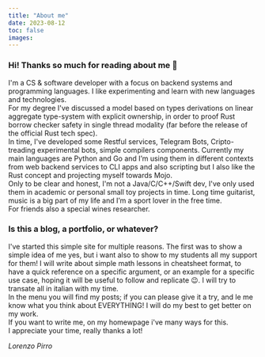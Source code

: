 ```yaml
---
title: "About me"
date: 2023-08-12
toc: false
images:
---
```


### Hi! Thanks so much for reading about me 🤩

I'm a CS & software developer with a focus on backend systems and programming languages. I like experimenting and learn with new languages and technologies.\
For my degree I've discussed a model based on types derivations on linear aggregate type-system with explicit ownership, in order to proof Rust borrow checker safety in single thread modality (far before the release of the official Rust tech spec).\
In time, I've developed some Restful services, Telegram Bots, Cripto-treading experimental bots, simple compilers components. Currently my main languages are Python and Go and I’m using them in different contexts from web backend services to CLI apps and also scripting but I also like the Rust concept and projecting myself towards Mojo.\
Only to be clear and honest, I'm not a Java/C/C++/Swift dev, I've only used them in academic or personal small toy projects in time.
Long time guitarist, music is a big part of my life and I’m a sport lover in the free time.\
For friends also a special wines researcher.

### Is this a blog, a portfolio, or whatever?

I've started this simple site for multiple reasons. The first was to show a simple idea of me yes, but i want also to show to my students all my support for them!
I will write about simple math lessons in cheatsheet format, to have a quick reference on a specific argument, or an example for a specific use case, hoping it will
be useful to follow and replicate 😉. I will try to transate all in italian with my time.  
In the menu you will find my posts; if you can please give it a try, and le me know what you think about EVERYTHING! I will do my best to get better on my work.\
If you want to write me, on my homewpage i've many ways for this.\
I appreciate your time, really thanks a lot!

*Lorenzo Pirro*